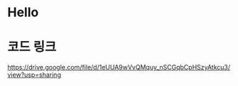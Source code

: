 # Hello

# 코드 링크

https://drive.google.com/file/d/1eUUA9wVvQMquy_nSCGqbCpHSzyAtkcu3/view?usp=sharing
